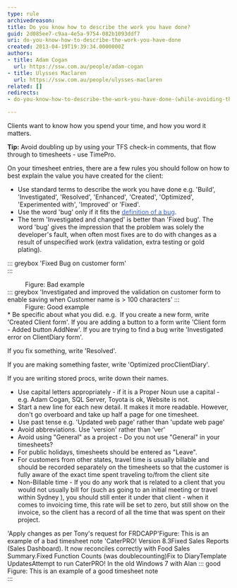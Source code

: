 ```yaml
---
type: rule
archivedreason: 
title: Do you know how to describe the work you have done?
guid: 2d085ee7-c9aa-4e5a-9754-082b1093ddf7
uri: do-you-know-how-to-describe-the-work-you-have-done
created: 2013-04-19T19:39:34.0000000Z
authors:
- title: Adam Cogan
  url: https://ssw.com.au/people/adam-cogan
- title: Ulysses Maclaren
  url: https://ssw.com.au/people/ulysses-maclaren
related: []
redirects:
- do-you-know-how-to-describe-the-work-you-have-done-(while-avoiding-the-word-bug)

---
```


Clients want to know how you spend your time, and how you word it matters.

**Tip:** Avoid doubling up by using your TFS check-in comments, that flow through to timesheets - use TimePro.

On your timesheet entries, there are a few rules you should follow on how to best explain the value you have created for the client:

<!--endintro-->

* Use standard terms to describe the work you have done e.g. 'Build', 'Investigated', 'Resolved', 'Enhanced', 'Created', 'Optimized', 'Experimented with', 'Improved' or 'Fixed'.
* Use the word 'bug' only if it fits the 
      [<font color="#3a66cc">definition of a bug</font>](/management-is-your-client-clear-on-the-definition-of-a-bug).
* The term 'Investigated and changed' is better than 'Fixed bug'.
                        The word 'bug' gives the impression that the problem was solely the developer's fault, when often most fixes are to do with changes as a result of unspecified work (extra validation, extra testing or gold plating).

::: greybox
'Fixed Bug on customer form'  
:::
<dd>Figure&#58; Bad example</dd>
::: greybox
'Investigated and improved the  validation on customer form to enable saving when Customer name is &gt; 100 characters'  
:::
<dd>Figure&#58; Good example</dd>
* Be specific about what you did. e.g. 
If you create a new form, write 'Created Client form'.
If you are adding a button to a form write 'Client form - Added button AddNew'.
If you are trying to find a bug write 'Investigated error on ClientDiary form'. 
      
If you fix something, write 'Resolved'. 
      
If you are making something faster, write 'Optimized procClientDiary'. 
      
If you are writing stored procs, write down their names.
* Use capital letters appropriately - if it is a Proper Noun use a capital - e.g. Adam Cogan, SQL Server, Toyota is ok, Website is not.
* Start a new line for each new detail. It makes it more readable. However, don't go overboard and take up half a page for one timesheet.
* Use past tense e.g. 'Updated web page' rather than 'update web page'
* Avoid abbreviations. Use 'version' rather than 'ver'
* Avoid using "General" as a project - Do you not use "General" in your timesheets?
* For public holidays, timesheets should be entered as "Leave".
* For customers from other states, travel time is usually billable and should be recorded                    separately on the timesheets so that the customer is fully aware of the exact time spent traveling to/from the client site
* Non-Billable time - If you do any work that is related to a client that you would not usually bill for (such as going to an initial meeting or travel within Sydney ), you should still enter it under that client - when it comes to invoicing time, this rate will be set to zero, but still show on the invoice, so the client has a record of all the time that was spent on their project.

'Apply changes as per Tony's request for FRDCAPP'Figure: This is an example of a bad timesheet note
**<font color="#555555"></font>**
'CaterPRO! Version 8.3Fixed Sales Reports (Sales Dashboard). It now reconciles correctly with Food Sales Summary.Fixed Function Counts (was doublecounting)Fix to DiaryTemplate UpdatesAttempt to run CaterPRO! In the old Windows 7 with Alan
::: good
Figure: This is an example of a good timesheet note  
:::

**<font color="#555555" style="background-color&#58;#f5f5f5;"></font>**
